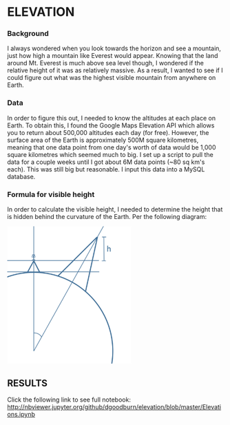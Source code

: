 # ELEVATION

### Background

I always wondered when you look towards the horizon and see a mountain, just how high a mountain like Everest would appear. Knowing that the land around Mt. Everest is much above sea level though, I wondered if the relative height of it was as relatively massive.
As a result, I wanted to see if I could figure out what was the highest visible mountain from anywhere on Earth.

### Data

In order to figure this out, I needed to know the altitudes at each place on Earth. To obtain this, I found the Google Maps Elevation API which allows you to return about 500,000 altitudes each day (for free). However, the surface area of the Earth is approximately 500M square kilometres, meaning that one data point from one day's worth of data would be 1,000 square kilometres which seemed much to big. I set up a script to pull the data for a couple weeks until I got about 6M data points (~80 sq km's each). This was still big but reasonable. I input this data into a MySQL database.

### Formula for visible height

In order to calculate the visible height, I needed to determine the height that is hidden behind the curvature of the Earth. Per the following diagram:

<img src="https://github.com/dgoodburn/elevation/blob/master/elevation_pic.png" width="288">

## RESULTS

Click the following link to see full notebook:
http://nbviewer.jupyter.org/github/dgoodburn/elevation/blob/master/Elevations.ipynb
